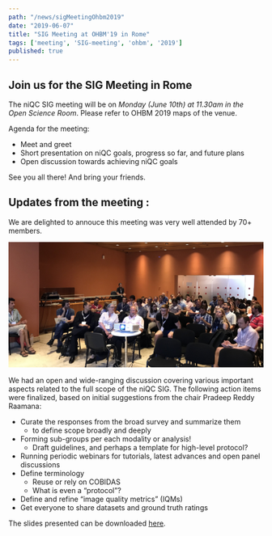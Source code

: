 ```yaml
---
path: "/news/sigMeetingOhbm2019"
date: "2019-06-07"
title: "SIG Meeting at OHBM'19 in Rome"
tags: ['meeting', 'SIG-meeting', 'ohbm', '2019']
published: true
---
```


## Join us for the SIG Meeting in Rome

The niQC SIG meeting will be on *Monday (June 10th) at 11.30am in the Open Science Room*. Please refer to OHBM 2019 maps of the venue.

Agenda for the meeting:
 - Meet and greet 
 - Short presentation on niQC goals, progress so far, and future plans
 - Open discussion towards achieving niQC goals

See you all there! And bring your friends.


## Updates from the meeting :

We are delighted to annouce this meeting was very well attended by 70+ members. 

![full house SIG meeting in Rome](./niqc_meeting_ohbm2019rome_fullroom.jpg)

We had an open and wide-ranging discussion covering various important aspects related to the full scope of the niQC SIG. The following action items were finalized, based on initial suggestions from the chair Pradeep Reddy Raamana:

 - Curate the responses from the broad survey and summarize them 
   - to define scope broadly and deeply
 - Forming sub-groups per each modality or analysis!
   - Draft guidelines, and perhaps a template for high-level protocol?
 - Running periodic webinars for tutorials, latest advances and open panel discussions
 - Define terminology
   - Reuse or rely on COBIDAS
   - What is even a “protocol”?
 - Define and refine “image quality metrics” (IQMs)
 - Get everyone to share datasets and ground truth ratings

The slides presented can be downloaded [here](./Raamana_niQC_SIG_Meeting_OHBM19_Rome.pdf).
